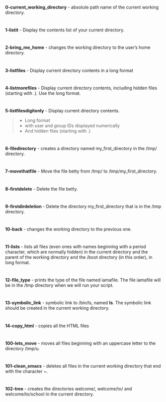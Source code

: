 **0-current_working_directory**  -   absolute path name of the current working directory.
#
**1-listit**                     -   Display the contents list of your current directory.
#
**2-bring_me_home**              -   changes the working directory to the user’s home directory.
#
**3-listfiles**                  -   Display current directory contents in a long format
#
**4-listmorefiles**              -   Display current directory contents, including hidden files (starting with .). Use the long format.
#
**5-listfilesdigitonly**         - Display current directory contents.

   >* Long format
   >* with user and group IDs displayed numerically
   >* And hidden files (starting with .)
#
**6-filedirectory**              - creates a directory named my_first_directory in the /tmp/ directory.
#
**7-movethatfile**               - Move the file betty from /tmp/ to /tmp/my_first_directory.
#
**8-firstdelete**                - Delete the file betty.
#
**9-firstdirdeletion**           - Delete the directory my_first_directory that is in the /tmp directory.
#
**10-back**                      - changes the working directory to the previous one. 
#
**11-lists**                     - lists all files (even ones with names beginning with a period character, which are normally hidden) in the current directory and the parent of the working directory and the /boot directory (in this order), in long format.
#
**12-file_type**                 - prints the type of the file named iamafile. The file iamafile will be in the /tmp directory when we will run your script.
#
**13-symbolic_link**             - symbolic link to /bin/ls, named __ls__. The symbolic link should be created in the current working directory. 
#
**14-copy_html**                 - copies all the HTML files
#
**100-lets_move**                - moves all files beginning with an uppercase letter to the directory /tmp/u.
#
**101-clean_emacs**              - deletes all files in the current working directory that end with the character ~.
#
**102-tree**                     - creates the directories welcome/, welcome/to/ and welcome/to/school in the current directory.

